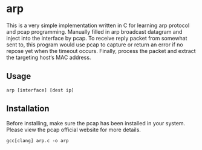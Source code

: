 # arp
This is a very simple implementation written in C for learning arp protocol and pcap programming. 
Manually filled in arp broadcast datagram and inject into the interface by pcap. 
To receive reply packet from somewhat sent to, 
this program would use pcap to capture or return an error if no repose yet when the timeout occurs. 
Finally, process the packet and extract the targeting host‘s MAC address.

## Usage
```shell
arp [interface] [dest ip]
```

## Installation
Before installing, make sure the pcap has been installed in your system. Please view the pcap official website for more details.
```shell
gcc[clang] arp.c -o arp
```
